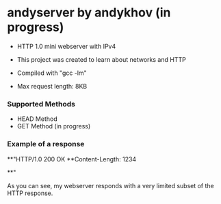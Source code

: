 # andyserver by andykhov (in progress)

 - HTTP 1.0 mini webserver with IPv4

 - This project was created to learn about networks and HTTP

 - Compiled with "gcc -lm"

 - Max request length: 8KB

### Supported Methods
- HEAD Method
- GET Method (in progress)

### Example of a response
**"HTTP/1.0 200 OK
**Content-Length: 1234

**"

As you can see, my webserver responds with a very limited subset of the HTTP response.
